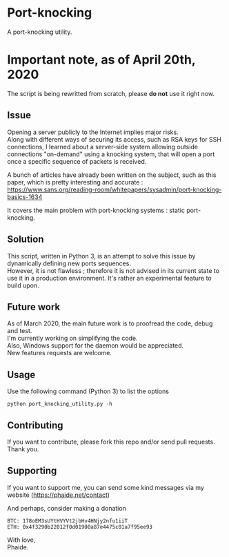 # Port-knocking
A port-knocking utility. 

# Important note, as of April 20th, 2020
The script is being rewritted from scratch, please **do not** use it right now.

## Issue
Opening a server publicly to the Internet implies major risks.<br />
Along with different ways of securing its access, such as RSA keys for SSH connections, I learned about a server-side system allowing outside connections "on-demand" using a knocking system, that will open a port once a specific sequence of packets is received.<br />

A bunch of articles have already been written on the subject, such as this paper, which is pretty interesting and accurate :<br />
https://www.sans.org/reading-room/whitepapers/sysadmin/port-knocking-basics-1634<br />

It covers the main problem with port-knocking systems : static port-knocking.<br />

## Solution
This script, written in Python 3, is an attempt to solve this issue by dynamically defining new ports sequences.<br />
However, it is not flawless ; therefore it is not advised in its current state to use it in a production environment. 
It's rather an experimental feature to build upon.<br />

## Future work
As of March 2020, the main future work is to proofread the code, debug and test.<br />
I'm currently working on simplifying the code.<br />
Also, Windows support for the daemon would be appreciated.<br />
New features requests are welcome.<br />

## Usage
Use the following command (Python 3) to list the options
```
python port_knocking_utility.py -h
```

## Contributing
If you want to contribute, please fork this repo and/or send pull requests. Thank you.<br />

## Supporting
If you want to support me, you can send some kind messages via my website (https://phaide.net/contact)<br />

And perhaps, consider making a donation<br />

    BTC: 178oEM3sUYtHVYVt2jbHv4HNjy2nfu1iiT
    ETH: 0x4f3290b22012f0d01900a87e4475c01a7f95ee93

With love,<br />
Phaide.
